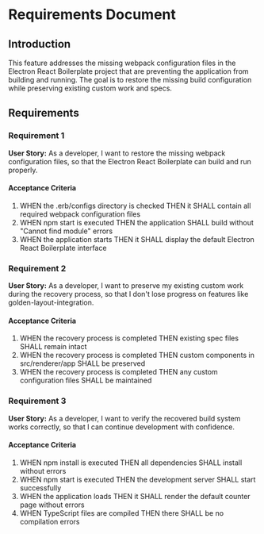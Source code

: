 # Requirements Document

## Introduction

This feature addresses the missing webpack configuration files in the Electron React Boilerplate project that are preventing the application from building and running. The goal is to restore the missing build configuration while preserving existing custom work and specs.

## Requirements

### Requirement 1

**User Story:** As a developer, I want to restore the missing webpack configuration files, so that the Electron React Boilerplate can build and run properly.

#### Acceptance Criteria

1. WHEN the .erb/configs directory is checked THEN it SHALL contain all required webpack configuration files
2. WHEN npm start is executed THEN the application SHALL build without "Cannot find module" errors
3. WHEN the application starts THEN it SHALL display the default Electron React Boilerplate interface

### Requirement 2

**User Story:** As a developer, I want to preserve my existing custom work during the recovery process, so that I don't lose progress on features like golden-layout-integration.

#### Acceptance Criteria

1. WHEN the recovery process is completed THEN existing spec files SHALL remain intact
2. WHEN the recovery process is completed THEN custom components in src/renderer/app SHALL be preserved
3. WHEN the recovery process is completed THEN any custom configuration files SHALL be maintained

### Requirement 3

**User Story:** As a developer, I want to verify the recovered build system works correctly, so that I can continue development with confidence.

#### Acceptance Criteria

1. WHEN npm install is executed THEN all dependencies SHALL install without errors
2. WHEN npm start is executed THEN the development server SHALL start successfully
3. WHEN the application loads THEN it SHALL render the default counter page without errors
4. WHEN TypeScript files are compiled THEN there SHALL be no compilation errors

